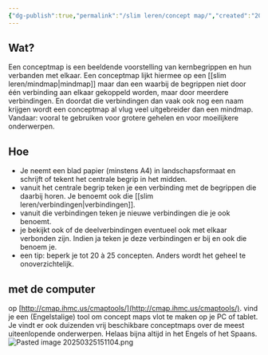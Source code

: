 ```yaml
---
{"dg-publish":true,"permalink":"/slim leren/concept map/","created":"2025-06-04T16:32:15.560+02:00","updated":"2025-06-04T17:15:15.786+02:00"}
---
```




## Wat?
Een conceptmap is een beeldende voorstelling van kernbegrippen en hun verbanden met elkaar. Een conceptmap lijkt hiermee op een [[slim leren/mindmap\|mindmap]] maar dan een waarbij de begrippen niet door één verbinding aan elkaar gekoppeld worden, maar door meerdere verbindingen. En doordat die verbindingen dan vaak ook nog een naam krijgen wordt een conceptmap al vlug veel uitgebreider dan een mindmap. Vandaar: vooral te gebruiken voor grotere gehelen en voor moeilijkere onderwerpen.

## Hoe
- Je neemt een blad papier (minstens A4) in landschapsformaat en schrijft of tekent het centrale begrip in het midden. 
- vanuit het centrale begrip teken je een verbinding met de begrippen die daarbij horen.  Je benoemt ook die [[slim leren/verbindingen\|verbindingen]]. 
- vanuit die verbindingen teken je nieuwe verbindingen die je ook benoemt.
- je bekijkt ook of de deelverbindingen eventueel ook met elkaar verbonden zijn. Indien ja teken je deze verbindingen er bij en ook die benoem je.
- een tip: beperk je tot 20 à 25 concepten. Anders wordt het geheel te onoverzichtelijk.
## met de computer
op [http://cmap.ihmc.us/cmaptools/](http://cmap.ihmc.us/cmaptools/). vind je een (Engelstalige) tool om concept maps vlot te maken op je PC of tablet. Je vindt er ook duizenden vrij beschikbare conceptmaps over de meest uiteenlopende onderwerpen. Helaas bijna altijd in het Engels of het Spaans.
![Pasted image 20250325151104.png](/img/user/30%20slim%20leren/Pasted%20image%2020250325151104.png)